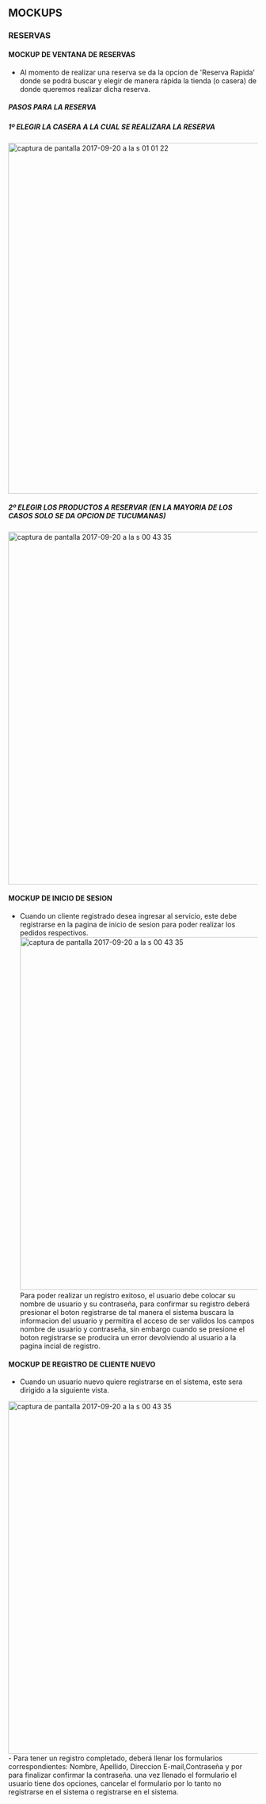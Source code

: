 ## MOCKUPS
### RESERVAS
#### MOCKUP DE VENTANA DE RESERVAS
- Al momento de realizar una reserva se da la opcion de 'Reserva Rapida' donde se podrá buscar y elegir de manera rápida la tienda (o casera) de donde queremos realizar dicha reserva.
##### PASOS PARA LA RESERVA
##### 1º ELEGIR LA CASERA A LA CUAL SE REALIZARA LA RESERVA
<img width="708" alt="captura de pantalla 2017-09-20 a la s 01 01 22" src="https://user-images.githubusercontent.com/22714140/30627597-4185cebc-9d9f-11e7-8339-b85193bf5fed.png">

##### 2º ELEGIR LOS PRODUCTOS A RESERVAR (EN LA MAYORIA DE LOS CASOS SOLO SE DA OPCION DE TUCUMANAS)
<img width="712" alt="captura de pantalla 2017-09-20 a la s 00 43 35" src="https://user-images.githubusercontent.com/22714140/30627430-37f669fc-9d9e-11e7-933c-74b0937ffc3d.png">

#### MOCKUP DE INICIO DE SESION
- Cuando un cliente registrado desea ingresar al servicio, este debe registrarse en la pagina de inicio de sesion para poder realizar los pedidos respectivos. <img width="712" alt="captura de pantalla 2017-09-20 a la s 00 43 35" src="https://user-images.githubusercontent.com/30901252/30629234-cb21fc82-9da8-11e7-8df2-1d231a8c5a06.png">
Para poder realizar un registro exitoso, el usuario debe colocar su nombre de usuario y su contraseña, para confirmar su registro deberá presionar el boton registrarse de tal manera el sistema buscara la informacion del usuario y permitira el acceso de ser validos los campos nombre de usuario y contraseña, sin embargo cuando se presione el boton registrarse se producira un error devolviendo al usuario a la pagina incial de registro.

#### MOCKUP DE REGISTRO DE CLIENTE NUEVO
- Cuando un usuario nuevo quiere registrarse en el sistema, este sera dirigido a la siguiente vista.
<img width="712" alt="captura de pantalla 2017-09-20 a la s 00 43 35" src="https://user-images.githubusercontent.com/30901252/30629509-3d6f4b18-9daa-11e7-9570-dbb5e1373c5e.png">
- Para tener un registro completado, deberá llenar los formularios correspondientes: Nombre, Apellido, Direccion E-mail,Contraseña y por para finalizar confirmar la contraseña. una vez llenado el formulario el usuario tiene dos opciones, cancelar el formulario por lo tanto no registrarse en el sistema o registrarse en el sistema.
